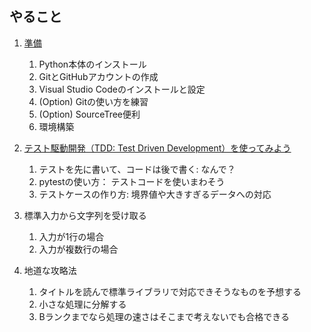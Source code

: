 ## やること

1. [準備](./docs/1_install.md)
    1. Python本体のインストール
    1. GitとGitHubアカウントの作成
    1. Visual Studio Codeのインストールと設定
    1. (Option) Gitの使い方を練習
    1. (Option) SourceTree便利
    1. 環境構築

1. [テスト駆動開発（TDD: Test Driven Development）を使ってみよう](./docs/2_tdd.md)
    1. テストを先に書いて、コードは後で書く: なんで？
    1. pytestの使い方： テストコードを使いまわそう
    1. テストケースの作り方: 境界値や大きすぎるデータへの対応
    
1. 標準入力から文字列を受け取る
    1. 入力が1行の場合
    1. 入力が複数行の場合

1. 地道な攻略法
    1. タイトルを読んで標準ライブラリで対応できそうなものを予想する
    1. 小さな処理に分解する
    1. Bランクまでなら処理の速さはそこまで考えないでも合格できる